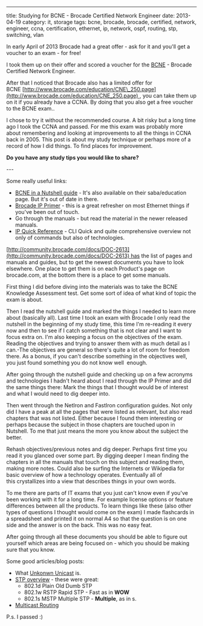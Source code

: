---
title: Studying for BCNE - Brocade Certified Network Engineer
date: 2013-04-19
category: it, storage
tags: bcne, brocade, brocade, certified, network, engineer, ccna, certification, ethernet, ip, network, ospf, routing, stp, switching, vlan
<!-- prettier-ignore -->

In early April of 2013 Brocade had a great offer - ask for it and you'll get a voucher to an exam - for free!

I took them up on their offer and scored a voucher for the [BCNE](http://www.brocade.com/education/certification-accreditation/certified-network-engineer/index.page "BCNE Overview on brocade.com") - Brocade Certified Network Engineer.

After that I noticed that Brocade also has a limited offer for BCNE [http://www.brocade.com/education/CNE\_250.page](http://www.brocade.com/education/CNE_250.page) , you can take them up on it if you already have a CCNA. By doing that you also get a free voucher to the BCNE exam..

I chose to try it without the recommended course. A bit risky but a long time ago I took the CCNA and passed. For me this exam was probably more about remembering and looking at improvements to all the things in CCNA back in 2005. This post is about my study technique or perhaps more of a record of how I did things. To find places for improvement.

**Do you have any study tips you would like to share?**

\---

Some really useful links:

- [BCNE in a Nutshell guide](http://www.brocade.com/education/certification-accreditation/certified-network-engineer/index.page "scroll down") - It's also available on their saba/education page. But it's out of date in there.
- [Brocade IP Primer](http://www.brocade.com/downloads/documents/books/Brocade_IP_Primer_eBook.pdf "pdf on brocade.com") - this is a great refresher on most Ethernet things if you've been out of touch.
- Go through the manuals - but read the material in the newer released manuals.
- [IP Quick Reference](http://community.brocade.com/docs/DOC-3074) - CLI Quick and quite comprehensive overview not only of commands but also of technologies.

[http://community.brocade.com/docs/DOC-2613](http://community.brocade.com/docs/DOC-2613) has the list of pages and manuals and guides, but to get the newest documents you have to look elsewhere. One place to get them is on each Product's page on brocade.com, at the bottom there is a place to get some manuals.

First thing I did before diving into the materials was to take the BCNE Knowledge Assessment test. Get some sort of idea of what kind of topic the exam is about.

Then I read the nutshell guide and marked the things I needed to learn more about (basically all). Last time I took an exam with Brocade I only read the nutshell in the beginning of my study time, this time I'm re-reading it every now and then to see if I catch something that is not clear and I want to focus extra on. I'm also keeping a focus on the objectives of the exam. Reading the objectives and trying to answer them with as much detail as I can.-The objectives are general so there's quite a lot of room for freedom there. As a bonus, if you can't describe something in the objectives well, you just found something you do not know well  enough.

After going through the nutshell guide and checking up on a few acronyms and technologies I hadn't heard about I read through the IP Primer and did the same things there: Mark the things that I thought would be of interest and what I would need to dig deeper into.

Then went through the NetIron and FastIron configuration guides. Not only did I have a peak at all the pages that were listed as relevant, but also read chapters that was not listed. Either because I found them interesting or perhaps because the subject in those chapters are touched upon in Nutshell. To me that just means the more you know about the subject the better.

Rehash objectives/previous notes and dig deeper. Perhaps first time you read it you glanced over some part. By digging deeper I mean finding the chapters in all the manuals that touch on this subject and reading them, making more notes. Could also be surfing the Internets or Wikipedia for basic overview of how a technology operates. Eventually all of this crystallizes into a view that describes things in your own words.

To me there are parts of IT exams that you just can't know even if you've been working with it for a long time. For example license options or feature differences between all the products. To learn things like these (also other types of questions I thought would come on the exam) I made flashcards in a spreadsheet and printed it on normal A4 so that the question is on one side and the answer is on the back. This was no easy feat.

After going through all these documents you should be able to figure out yourself which areas are being focused on - which you should be making sure that you know.

Some good articles/blog posts:

- What [Unkonwn Unicast](http://www.juniper.net/techpubs/en_US/junos9.3/topics/concept/rate-limiting-unknown-unicast-forwarding-understanding.html "on juniper.net..") is.
- [STP overview](http://www.bluewolfspirit.com/notes/routing-and-switching/01-layer-2-technologies/8021d_8021w_and_8021s.html "good blog post") - these were great:
  - 802.1d Plain Old Dumb STP
  - 802.1w RSTP Rapid STP - Fast as in **WOW**
  - 802.1s MSTP Multiple STP - **Multiple**, as in s.
- [Multicast Routing](http://www.soucy.org/network/multicast.php "on soucy.org")

P.s. I passed :)

